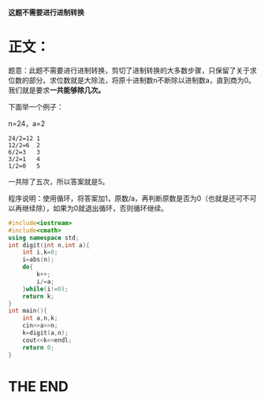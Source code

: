 **这题不需要进行进制转换**

# **正文：**

题意：此题不需要进行进制转换，剪切了进制转换的大多数步骤，只保留了关于求位数的部分。求位数就是大除法，将原十进制数n不断除以进制数a，直到商为0。我们就是要求**一共能够除几次。**

下面举一个例子：

n=24，a=2

```
24/2=12	1
12/2=6	2
6/2=3	3
3/2=1	4
1/2=0	5
```
一共除了五次，所以答案就是5。

程序说明：使用循环，将答案加1，原数/a，再判断原数是否为0（也就是还可不可以再继续除），如果为0就退出循环，否则循环继续。

```cpp
#include<iostream>
#include<cmath>
using namespace std;
int digit(int n,int a){
	int i,k=0;
	i=abs(n);
	do{
		k++;
		i/=a;
	}while(i!=0);
	return k;
}
int main(){
	int a,n,k;
	cin>>a>>n;
	k=digit(a,n);
	cout<<k<<endl;
	return 0;
}
```

# **THE END**